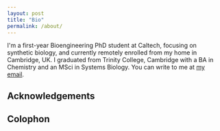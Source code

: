 ```yaml
---
layout: post
title: "Bio"
permalink: /about/
---
```

I'm a first-year Bioengineering PhD student at Caltech, focusing on synthetic biology, and currently remotely enrolled from my home in Cambridge, UK. I graduated from Trinity College, Cambridge with a BA in Chemistry and an MSci in Systems Biology. You can write to me at [my email](mailto:salvador.buse@gmail.com).

## Acknowledgements


## Colophon
